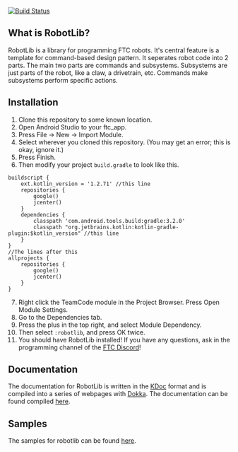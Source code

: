 [![Build Status](https://travis-ci.org/JDroids/robotlib.svg?branch=master)](https://travis-ci.org/JDroids/robotlib)

What is RobotLib?
--
RobotLib is a library for programming FTC robots. It's central feature is a 
template for command-based design pattern. It seperates robot code into 2 parts.
The main two parts are commands and subsystems. Subsystems are just parts 
of the robot, like a claw, a drivetrain, etc. Commands make subsystems perform 
specific actions.

Installation
--
1. Clone this repository to some known location.
2. Open Android Studio to your ftc_app.
3. Press File -> New -> Import Module.
4. Select wherever you cloned this repository. (You may get an error; this is okay, ignore it.)
5. Press Finish.
6. Then modify your project `build.gradle` to look like this.
```
buildscript {
    ext.kotlin_version = '1.2.71' //this line
    repositories {
        google()
        jcenter()
    }
    dependencies {
        classpath 'com.android.tools.build:gradle:3.2.0'
        classpath "org.jetbrains.kotlin:kotlin-gradle-plugin:$kotlin_version" //this line
    }
}
//The lines after this
allprojects {
    repositories {
        google()
        jcenter()
    }
}
```
7. Right click the TeamCode module in the Project Browser. Press Open Module Settings.
8. Go to the Dependencies tab.
9. Press the plus in the top right, and select Module Dependency.
10. Then select `:robotlib`, and press OK twice.
11. You should have RobotLib installed! If you have any questions, ask in the programming channel of the [FTC Discord](https://discord.gg/8v3cbkj)!

Documentation
--
The documentation for RobotLib is written in the [KDoc](https://kotlinlang.org/docs/reference/kotlin-doc.html) format and is compiled into a series of webpages with [Dokka](https://github.com/Kotlin/dokka). The documentation can be found compiled [here](https://jdroids.github.io/robotlib/).

Samples
--
The samples for robotlib can be found [here](https://github.com/JDroids/robotlib-examples).

